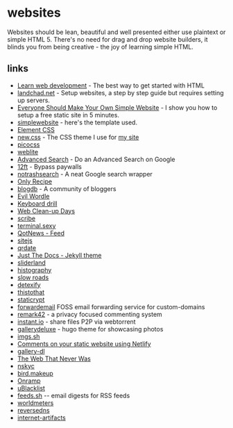 # websites

Websites should be lean, beautiful and well presented either use plaintext or simple HTML 5.
There's no need for drag and drop website builders, it blinds you from being creative - the joy of learning simple HTML.

## links

- [Learn web development](https://developer.mozilla.org/en-US/docs/Learn) - The best way to get started with HTML
- [landchad.net](https://landchad.net) - Setup websites, a step by step guide but requires setting up servers.
- [Everyone Should Make Your Own Simple Website](https://polarhive.net/videos/notes/everyone-should-make-your-own-simple-website) - I show you how to setup a free static site in 5 minutes.
- [simplewebsite](https://codeberg.org/polarhive/simplewebsite/) - here's the template used.
- [Element CSS](https://elementcss.neocities.org/)
- [new.css](https://newcss.net/) - The CSS theme I use for [my site](https://polarhive.net)
- [picocss](https://picocss.com/)
- [weblite](https://codeberg.org/Weblite/)
- [Advanced Search](https://support.google.com/websearch/answer/35890) - Do an Advanced Search on Google
- [12ft](https://12ft.io/) - Bypass paywalls
- [notrashsearch](https://notrashsearch.github.io) - A neat Google search wrapper
- [Only Recipe](https://onlyrecipe.app/)
- [blogdb](https://blogdb.org/) - A community of bloggers
- [Evil Wordle](https://swag.github.io/evil-wordle/)
- [Keyboard drill](https://keyboard-drill.com/)
- [Web Clean-up Days](https://webcleanupdays.com/)
- [scribe](https://scribe.rip/)
- [terminal.sexy](https://terminal.sexy/)
- [QotNews - Feed](https://news.t0.vc/)
- [sitejs](https://sitejs.org/)
- [qrdate](https://qrdate.org/)
- [Just The Docs - Jekyll theme](https://just-the-docs.github.io/just-the-docs/)
- [sliderland](https://sliderland.blinry.org/)
- [histography](https://histography.io/)
- [slow roads](https://slowroads.io/)
- [detexify](http://detexify.kirelabs.org/classify.html)
- [thistothat](https://thistothat.com)
- [staticrypt](https://github.com/robinmoisson/staticrypt)
- [forwardemail](https://forwardemail.net/en) FOSS email forwarding service for custom-domains
- [remark42](https://remark42.com/) - a privacy focused commenting system
- [instant.io](https://instant.io) - share files P2P via webtorrent
- [gallerydeluxe](https://github.com/bep/gallerydeluxe) - hugo theme for showcasing photos
- [imgs.sh](https://imgs.sh/)
- [Comments on your static website using Netlify](https://hitarththummar.xyz/blog/serverless-comments)
- [gallery-dl](https://github.com/mikf/gallery-dl)
- [The Web That Never Was](https://piped.video/watch?v=8JOD1AQGqEg)
- [nskyc](https://nskyc.com)
- [bird.makeup](https://sr.ht/~cloutier/bird.makeup/)
- [Onramp](https://traffic-simulation.de/onramp.html)
- [uBlacklist](https://github.com/iorate/uBlacklist)
- [feeds.sh](https://feeds.sh/) -- email digests for RSS feeds
- [worldmeters](https://www.worldometers.info/)
- [reversedns](https://reversedns.space)
- [internet-artifacts](https://neal.fun/internet-artifacts/)

